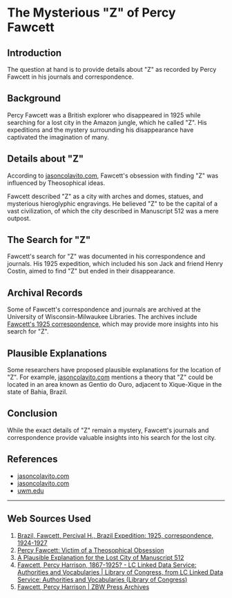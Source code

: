 # The Mysterious "Z" of Percy Fawcett
## Introduction
The question at hand is to provide details about "Z" as recorded by Percy Fawcett in his journals and correspondence.

## Background
Percy Fawcett was a British explorer who disappeared in 1925 while searching for a lost city in the Amazon jungle, which he called "Z". His expeditions and the mystery surrounding his disappearance have captivated the imagination of many.

## Details about "Z"
According to [jasoncolavito.com](https://www.jasoncolavito.com/blog/percy-fawcett-victim-of-a-theosophical-obsession), Fawcett's obsession with finding "Z" was influenced by Theosophical ideas. 

Fawcett described "Z" as a city with arches and domes, statues, and mysterious hieroglyphic engravings. He believed "Z" to be the capital of a vast civilization, of which the city described in Manuscript 512 was a mere outpost.

## The Search for "Z"
Fawcett's search for "Z" was documented in his correspondence and journals. His 1925 expedition, which included his son Jack and friend Henry Costin, aimed to find "Z" but ended in their disappearance.

## Archival Records
Some of Fawcett's correspondence and journals are archived at the University of Wisconsin-Milwaukee Libraries. The archives include [Fawcett's 1925 correspondence](https://collections.lib.uwm.edu/digital/collection/agsny/id/13829/), which may provide more insights into his search for "Z".

## Plausible Explanations
Some researchers have proposed plausible explanations for the location of "Z". For example, [jasoncolavito.com](https://www.jasoncolavito.com/blog/a-plausible-explanation-for-the-lost-city-of-manuscript-512) mentions a theory that "Z" could be located in an area known as Gentio do Ouro, adjacent to Xique-Xique in the state of Bahia, Brazil.

## Conclusion
While the exact details of "Z" remain a mystery, Fawcett's journals and correspondence provide valuable insights into his search for the lost city.

## References
* [jasoncolavito.com](https://www.jasoncolavito.com/blog/percy-fawcett-victim-of-a-theosophical-obsession)
* [jasoncolavito.com](https://www.jasoncolavito.com/blog/a-plausible-explanation-for-the-lost-city-of-manuscript-512)
* [uwm.edu](https://collections.lib.uwm.edu/digital/collection/agsny/id/13829/)

---
## Web Sources Used

1. [Brazil, Fawcett, Percival H., Brazil Expedition: 1925, correspondence, 1924-1927](https://collections.lib.uwm.edu/digital/collection/agsny/id/13829/)
2. [Percy Fawcett: Victim of a Theosophical Obsession](https://www.jasoncolavito.com/blog/percy-fawcett-victim-of-a-theosophical-obsession)
3. [A Plausible Explanation for the Lost City of Manuscript 512](https://www.jasoncolavito.com/blog/a-plausible-explanation-for-the-lost-city-of-manuscript-512)
4. [Fawcett, Percy Harrison, 1867-1925? - LC Linked Data Service: Authorities and Vocabularies | Library of Congress, from LC Linked Data Service: Authorities and Vocabularies (Library of Congress)](https://id.loc.gov/authorities/names/n81102852.html)
5. [Fawcett, Percy Harrison | ZBW Press Archives](https://pm20.zbw.eu/folder/pe/005015)
